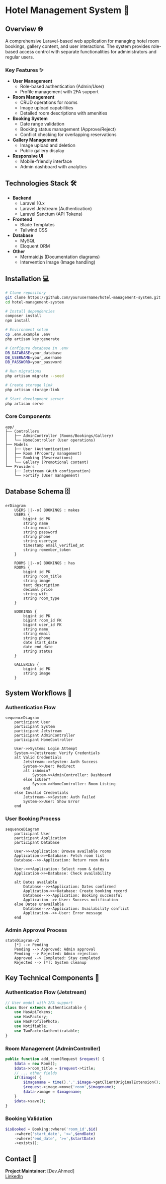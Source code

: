# Hotel Management System 🏨

## Overview 🌐

A comprehensive Laravel-based web application for managing hotel room bookings, gallery content, and user interactions. The system provides role-based access control with separate functionalities for administrators and regular users.

### Key Features ✨

-   **User Management**
    -   Role-based authentication (Admin/User)
    -   Profile management with 2FA support
-   **Room Management**
    -   CRUD operations for rooms
    -   Image upload capabilities
    -   Detailed room descriptions with amenities
-   **Booking System**
    -   Date range validation
    -   Booking status management (Approve/Reject)
    -   Conflict checking for overlapping reservations
-   **Gallery Management**
    -   Image upload and deletion
    -   Public gallery display
-   **Responsive UI**
    -   Mobile-friendly interface
    -   Admin dashboard with analytics

## Technologies Stack 🛠️

-   **Backend**
    -   Laravel 10.x
    -   Laravel Jetstream (Authentication)
    -   Laravel Sanctum (API Tokens)
-   **Frontend**
    -   Blade Templates
    -   Tailwind CSS
-   **Database**
    -   MySQL
    -   Eloquent ORM
-   **Other**
    -   Mermaid.js (Documentation diagrams)
    -   Intervention Image (Image handling)

## Installation 💻

```bash
# Clone repository
git clone https://github.com/yourusername/hotel-management-system.git
cd hotel-management-system

# Install dependencies
composer install
npm install

# Environment setup
cp .env.example .env
php artisan key:generate

# Configure database in .env
DB_DATABASE=your_database
DB_USERNAME=your_username
DB_PASSWORD=your_password

# Run migrations
php artisan migrate --seed

# Create storage link
php artisan storage:link

# Start development server
php artisan serve
```

### Core Components

```
app/
├── Controllers
│   ├── AdminController (Rooms/Bookings/Gallery)
│   └── HomeController (User operations)
├── Models
│   ├── User (Authentication)
│   ├── Room (Property management)
│   ├── Booking (Reservations)
│   └── Gallary (Promotional content)
└── Providers
    ├── Jetstream (Auth configuration)
    └── Fortify (User management)
```

## Database Schema 🗄️

```mermaid
erDiagram
    USERS ||--o{ BOOKINGS : makes
    USERS {
        bigint id PK
        string name
        string email
        string password
        string phone
        string usertype
        timestamp email_verified_at
        string remember_token
    }

    ROOMS ||--o{ BOOKINGS : has
    ROOMS {
        bigint id PK
        string room_title
        string image
        text description
        decimal price
        string wifi
        string room_type
    }

    BOOKINGS {
        bigint id PK
        bigint room_id FK
        bigint user_id FK
        string name
        string email
        string phone
        date start_date
        date end_date
        string status
    }

    GALLERIES {
        bigint id PK
        string image
    }

```

## System Workflows 🔄

### Authentication Flow

```mermaid
sequenceDiagram
    participant User
    participant System
    participant Jetstream
    participant AdminController
    participant HomeController

    User->>System: Login Attempt
    System->>Jetstream: Verify Credentials
    alt Valid Credentials
        Jetstream-->>System: Auth Success
        System->>User: Redirect
        alt isAdmin?
            System->>AdminController: Dashboard
        else isUser?
            System->>HomeController: Room Listing
        end
    else Invalid Credentials
        Jetstream-->>System: Auth Failed
        System->>User: Show Error
    end
```

### User Booking Process

```mermaid
sequenceDiagram
    participant User
    participant Application
    participant Database

    User->>+Application: Browse available rooms
    Application->>+Database: Fetch room list
    Database-->>-Application: Return room data

    User->>+Application: Select room & dates
    Application->>+Database: Check availability

    alt Dates available
        Database-->>+Application: Dates confirmed
        Application->>+Database: Create booking record
        Database-->>-Application: Booking successful
        Application-->>-User: Success notification
    else Dates unavailable
        Database-->>-Application: Availability conflict
        Application-->>-User: Error message
    end
```

### Admin Approval Process

```mermaid
stateDiagram-v2
    [*] --> Pending
    Pending --> Approved: Admin approval
    Pending --> Rejected: Admin rejection
    Approved --> Completed: Stay completed
    Rejected --> [*]: System cleanup
```

## Key Technical Components 🧩

### Authentication Flow (Jetstream)

```php
// User model with 2FA support
class User extends Authenticatable {
    use HasApiTokens;
    use HasFactory;
    use HasProfilePhoto;
    use Notifiable;
    use TwoFactorAuthenticatable;
}
```

### Room Management (AdminController)

```php
public function add_room(Request $request) {
    $data = new Room();
    $data->room_title = $request->title;
    // ... other fields
    if($image) {
        $imagename = time().'.'.$image->getClientOriginalExtension();
        $request->image->move('room',$imagename);
        $data->image = $imagename;
    }
    $data->save();
}
```

### Booking Validation

```php
$isBooked = Booking::where('room_id',$id)
    ->where('start_date', '<=',$endDate)
    ->where('end_date', '>=',$startDate)
    ->exists();
```

## Contact 📧

**Project Maintainer**: [Dev.Ahmed]  
[LinkedIn](https://www.linkedin.com/in/ahmedkokash-dev-ahmed/)
